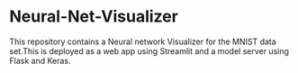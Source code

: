 # Neural-Net-Visualizer

This repository contains a Neural network Visualizer for the MNIST data set.This is deployed as a web app using Streamlit and a model 
server using Flask and Keras.
